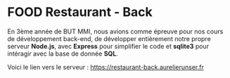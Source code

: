 # FOOD Restaurant - Back

En 3ème année de BUT MMI, nous avions comme épreuve pour nos cours de développement back-end, de développer entièrement notre propre serveur **Node.js**, avec **Express** pour simplifier le code et **sqlite3** pour intéragir avec la base de donnée **SQL**.

Voici le lien vers le serveur : https://restaurant-back.aurelierunser.fr
